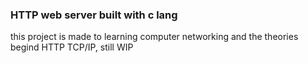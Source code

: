 ### HTTP web server built with c lang
this project is made to learning computer networking and the theories begind HTTP TCP/IP, still WIP
